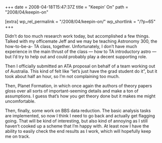 +++
date = 2008-04-18T15:47:37Z
title = "Keepin’ On"
path = "2008/04/keepin-on"

[extra]
wp_rel_permalink = "/2008/04/keepin-on/"
wp_shortlink = "/?p=65"
+++

Didn’t do too much research work today, but accomplished a few things. Talked
with my officemate Jeff and we may be teaching Astronomy 300, the how-to-be-a-
TA class, together. Unfortunately, I don’t have much experience in the main
thrust of the class — how to TA introductory astro — but I’d try to help out
and could probably play a decent supporting role.

Then I officially submitted an ATA proposal on behalf of a team working out of
Australia. This kind of felt like “let’s just have the grad student do it”,
but it took about half an hour, so I’m not complaining too much.

Then, Planet Formation, in which once again the authors of theory papers gloss
over all sorts of important-seeming details and make a ton of assumptions. I
guess that’s how you get theory done but it makes me might uncomfortable.

Then, finally, some work on BBS data reduction. The basic analysis tasks are
implemented, so now I think I need to go back and actually get flagging going.
That will be kind of interesting, but also kind of annoying as I still haven’t
cooked up a scheme that I’m happy with. At least now I have the ability to
easily check the end results as I work, which will hopefully keep me on track.
